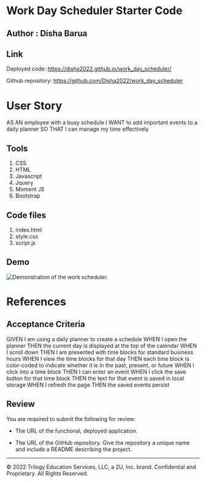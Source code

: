 # Work Day Scheduler Starter Code
## Author : Disha Barua

## Link
Deployed code: https://disha2022.github.io/work_day_scheduler/

Github repository: https://github.com/Disha2022/work_day_scheduler

# User Story
AS AN employee with a busy schedule I WANT to add important events to a daily planner
SO THAT I can manage my time effectively


## Tools
1. CSS
2. HTML
3. Javascript
4. Jquery
5. Moment JS
6. Bootstrap

## Code files
1. index.html
2. style.css
3. script.js

## Demo
![Demonstration of the work scheduler.](./assets/work-schedule-demo.gif)

# References

## Acceptance Criteria
GIVEN I am using a daily planner to create a schedule
WHEN I open the planner
THEN the current day is displayed at the top of the calendar
WHEN I scroll down
THEN I am presented with time blocks for standard business hours
WHEN I view the time blocks for that day
THEN each time block is color-coded to indicate whether it is in the past, present, or future
WHEN I click into a time block
THEN I can enter an event
WHEN I click the save button for that time block
THEN the text for that event is saved in local storage
WHEN I refresh the page
THEN the saved events persist

## Review

You are required to submit the following for review:

* The URL of the functional, deployed application.

* The URL of the GitHub repository. Give the repository a unique name and include a README describing the project.

---
© 2022 Trilogy Education Services, LLC, a 2U, Inc. brand. Confidential and Proprietary. All Rights Reserved.